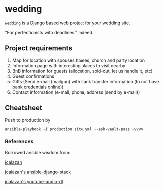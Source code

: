 # wedding

`wedding` is a Django based web project for your wedding site.

"For perfectionists with deadlines." Indeed.

## Project requirements

1. Map for location with spouses homes, church and party location
2. Information page with interesting places to visit nearby
3. BnB information for guests (allocation, sold-out, let us handle it, etc)
4. Guest confirmations
5. Gifts (Send e-mail (mailgun) with bank transfer information (to not have bank credentials online))
6. Contact information (e-mail, phone, address (send by e-mail))

## Cheatsheet

Push to production by

    ansible-playbook -i production site.yml --ask-vault-pass -vvvv


### References

Borrowed ansible wisdom from:

[jcalazan](https://www.calazan.com/ansible-playbook-for-a-django-stack-nginx-gunicorn-postgresql-memcached-virtualenv-supervisor/)

[jcalazan's ansible-django-stack](https://github.com/jcalazan/ansible-django-stack)

[jcalazan's youtube-audio-dl](https://github.com/jcalazan/youtube-audio-dl)
